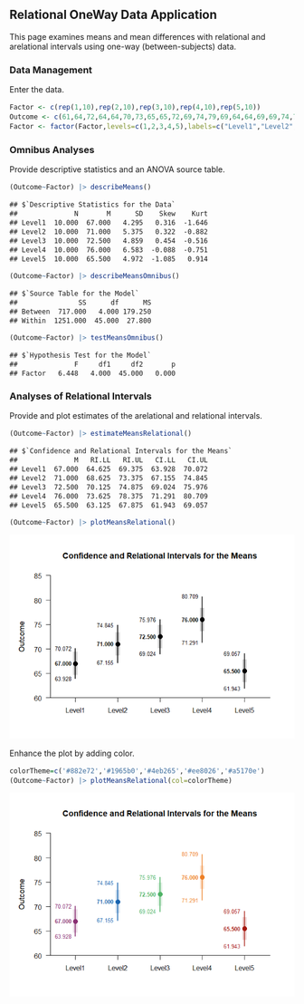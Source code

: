 ## Relational OneWay Data Application

This page examines means and mean differences with relational and arelational intervals using one-way (between-subjects) data.

### Data Management

Enter the data.

```r
Factor <- c(rep(1,10),rep(2,10),rep(3,10),rep(4,10),rep(5,10))
Outcome <- c(61,64,72,64,64,70,73,65,65,72,69,74,79,69,64,64,69,69,74,79,70,75,80,80,70,65,70,75,70,70,70,80,85,75,70,65,75,75,85,80,65,55,70,65,65,70,70,60,65,70)
Factor <- factor(Factor,levels=c(1,2,3,4,5),labels=c("Level1","Level2","Level3","Level4","Level5"))
```

### Omnibus Analyses

Provide descriptive statistics and an ANOVA source table.

```r
(Outcome~Factor) |> describeMeans()
```

```
## $`Descriptive Statistics for the Data`
##              N       M      SD    Skew    Kurt
## Level1  10.000  67.000   4.295   0.316  -1.646
## Level2  10.000  71.000   5.375   0.322  -0.882
## Level3  10.000  72.500   4.859   0.454  -0.516
## Level4  10.000  76.000   6.583  -0.088  -0.751
## Level5  10.000  65.500   4.972  -1.085   0.914
```

```r
(Outcome~Factor) |> describeMeansOmnibus()
```

```
## $`Source Table for the Model`
##               SS      df      MS
## Between  717.000   4.000 179.250
## Within  1251.000  45.000  27.800
```

```r
(Outcome~Factor) |> testMeansOmnibus()
```

```
## $`Hypothesis Test for the Model`
##              F     df1     df2       p
## Factor   6.448   4.000  45.000   0.000
```

### Analyses of Relational Intervals

Provide and plot estimates of the arelational and relational intervals.

```r
(Outcome~Factor) |> estimateMeansRelational()
```

```
## $`Confidence and Relational Intervals for the Means`
##              M   RI.LL   RI.UL   CI.LL   CI.UL
## Level1  67.000  64.625  69.375  63.928  70.072
## Level2  71.000  68.625  73.375  67.155  74.845
## Level3  72.500  70.125  74.875  69.024  75.976
## Level4  76.000  73.625  78.375  71.291  80.709
## Level5  65.500  63.125  67.875  61.943  69.057
```

```r
(Outcome~Factor) |> plotMeansRelational()
```

![](figures/Relational-OneWay-RelationalA-1.png)<!-- -->

Enhance the plot by adding color.

```r
colorTheme=c('#882e72','#1965b0','#4eb265','#ee8026','#a5170e')
(Outcome~Factor) |> plotMeansRelational(col=colorTheme)
```

![](figures/Relational-OneWay-RelationalB-1.png)<!-- -->
